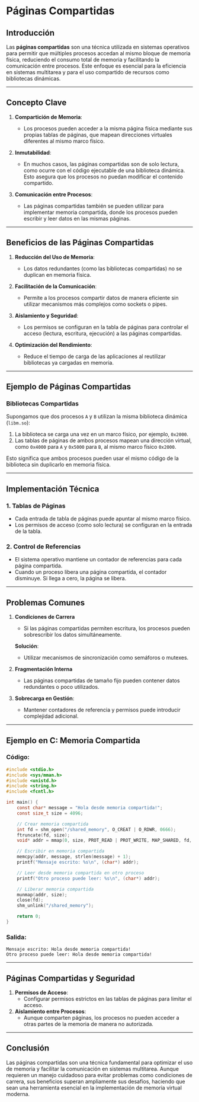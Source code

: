 
# Páginas Compartidas

## Introducción
Las **páginas compartidas** son una técnica utilizada en sistemas operativos para permitir que múltiples procesos accedan al mismo bloque de memoria física, reduciendo el consumo total de memoria y facilitando la comunicación entre procesos. Este enfoque es esencial para la eficiencia en sistemas multitarea y para el uso compartido de recursos como bibliotecas dinámicas.

---

## Concepto Clave

1. **Compartición de Memoria**:
   - Los procesos pueden acceder a la misma página física mediante sus propias tablas de páginas, que mapean direcciones virtuales diferentes al mismo marco físico.

2. **Inmutabilidad**:
   - En muchos casos, las páginas compartidas son de solo lectura, como ocurre con el código ejecutable de una biblioteca dinámica. Esto asegura que los procesos no puedan modificar el contenido compartido.

3. **Comunicación entre Procesos**:
   - Las páginas compartidas también se pueden utilizar para implementar memoria compartida, donde los procesos pueden escribir y leer datos en las mismas páginas.

---

## Beneficios de las Páginas Compartidas

1. **Reducción del Uso de Memoria**:
   - Los datos redundantes (como las bibliotecas compartidas) no se duplican en memoria física.

2. **Facilitación de la Comunicación**:
   - Permite a los procesos compartir datos de manera eficiente sin utilizar mecanismos más complejos como sockets o pipes.

3. **Aislamiento y Seguridad**:
   - Los permisos se configuran en la tabla de páginas para controlar el acceso (lectura, escritura, ejecución) a las páginas compartidas.

4. **Optimización del Rendimiento**:
   - Reduce el tiempo de carga de las aplicaciones al reutilizar bibliotecas ya cargadas en memoria.

---

## Ejemplo de Páginas Compartidas

### Bibliotecas Compartidas
Supongamos que dos procesos `A` y `B` utilizan la misma biblioteca dinámica (`libm.so`):

1. La biblioteca se carga una vez en un marco físico, por ejemplo, `0x2000`.
2. Las tablas de páginas de ambos procesos mapean una dirección virtual, como `0x4000` para `A` y `0x5000` para `B`, al mismo marco físico `0x2000`.

Esto significa que ambos procesos pueden usar el mismo código de la biblioteca sin duplicarlo en memoria física.

---

## Implementación Técnica

### 1. **Tablas de Páginas**
- Cada entrada de tabla de páginas puede apuntar al mismo marco físico.
- Los permisos de acceso (como solo lectura) se configuran en la entrada de la tabla.

### 2. **Control de Referencias**
- El sistema operativo mantiene un contador de referencias para cada página compartida.
- Cuando un proceso libera una página compartida, el contador disminuye. Si llega a cero, la página se libera.

---

## Problemas Comunes

1. **Condiciones de Carrera**
   - Si las páginas compartidas permiten escritura, los procesos pueden sobrescribir los datos simultáneamente.

   **Solución**:
   - Utilizar mecanismos de sincronización como semáforos o mutexes.

2. **Fragmentación Interna**
   - Las páginas compartidas de tamaño fijo pueden contener datos redundantes o poco utilizados.

3. **Sobrecarga en Gestión**:
   - Mantener contadores de referencia y permisos puede introducir complejidad adicional.

---

## Ejemplo en C: Memoria Compartida

### Código:
```c
#include <stdio.h>
#include <sys/mman.h>
#include <unistd.h>
#include <string.h>
#include <fcntl.h>

int main() {
    const char* message = "Hola desde memoria compartida!";
    const size_t size = 4096;

    // Crear memoria compartida
    int fd = shm_open("/shared_memory", O_CREAT | O_RDWR, 0666);
    ftruncate(fd, size);
    void* addr = mmap(0, size, PROT_READ | PROT_WRITE, MAP_SHARED, fd, 0);

    // Escribir en memoria compartida
    memcpy(addr, message, strlen(message) + 1);
    printf("Mensaje escrito: %s\n", (char*) addr);

    // Leer desde memoria compartida en otro proceso
    printf("Otro proceso puede leer: %s\n", (char*) addr);

    // Liberar memoria compartida
    munmap(addr, size);
    close(fd);
    shm_unlink("/shared_memory");

    return 0;
}
```

### Salida:
```
Mensaje escrito: Hola desde memoria compartida!
Otro proceso puede leer: Hola desde memoria compartida!
```

---

## Páginas Compartidas y Seguridad
1. **Permisos de Acceso**:
   - Configurar permisos estrictos en las tablas de páginas para limitar el acceso.
2. **Aislamiento entre Procesos**:
   - Aunque comparten páginas, los procesos no pueden acceder a otras partes de la memoria de manera no autorizada.

---

## Conclusión
Las páginas compartidas son una técnica fundamental para optimizar el uso de memoria y facilitar la comunicación en sistemas multitarea. Aunque requieren un manejo cuidadoso para evitar problemas como condiciones de carrera, sus beneficios superan ampliamente sus desafíos, haciendo que sean una herramienta esencial en la implementación de memoria virtual moderna.
